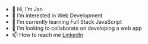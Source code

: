 - 👋 Hi, I’m Jan
- 👀 I’m interested in Web Development
- 🌱 I’m currently learning Full Stack JavaScript
- 💞️ I’m looking to collaborate on developing a web app
- 📫 How to reach me [LinkedIn](https://www.linkedin.com/in/jan-jankovi%C4%8D-03429b247)

<!---
jangmz/jangmz is a ✨ special ✨ repository because its `README.md` (this file) appears on your GitHub profile.
You can click the Preview link to take a look at your changes.
--->
